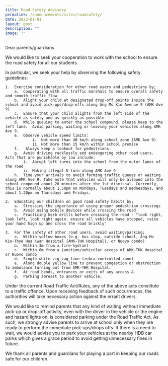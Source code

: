 ```yaml
---
title: Road Safety Advisory
permalink: /announcements/sites/roadsafety/
date: 2023-01-01
layout: post
description: ""
image: ""
---
```

Dear parents/guardians

We would like to seek your cooperation to work with the school to ensure the road safety for all our students. 

In particular, we seek your help by observing the following safety guidelines:
	
	1.	Exercise consideration for other road users and pedestrians by;
		a.	Cooperating with all traffic marshals to ensure overall safety and smooth traffic flow
		b.	Alight your child at designated drop-off points inside the school and avoid pick-ups/drop-offs along Ang Mo Kio Avenue 9 (AMK Ave 9)
		c.	Ensure that your child alights from the left side of the vehicle as safely and as quickly as possible
		d.	While queuing to enter the school compound, please keep to the left lane.  Avoid parking, waiting or leaving your vehicles along AMK Ave 9.
		e.	Observe vehicle speed limits:
				i.	Not more than 40 km/h along school zone (AMK Ave 9)
				ii.	Not more than 15 km/h within school premise
		f.	 Always keep a lookout for pedestrians.
		g.	Avoid driving recklessly and endangering other road users. Acts that are punishable by law include:
			i.	Abrupt left turns into the school from the outer lanes of the road
			ii.	Making illegal U-turn along AMK Ave 9
		h.	Time your arrivals to avoid forming traffic queues or waiting along AMK Ave 9. Take note that vehicles will only be allowed into the school compound about 20 minutes after the 1st dismissal. Currently, this is normally about 1.50pm on Mondays, Tuesdays and Wednesdays, and about 1.20pm on Thursdays and Fridays.
		
	2.	Educating our children on good road safety habits by;
		a.	Stressing the importance of using proper pedestrian crossings
		b.	Avoid using mobile devices while crossing the road
		c.	Practicing kerb drills before crossing the road - "look right, look left, look right again, ensure all vehicles have stopped, raise your hand high up and cross the road briskly"

	3.	For the safety of other road users, avoid waiting/parking;
		a.	Within yellow boxes (e.g. bus stop, outside school, Ang Mo Kio-Thye Hua Kwan Hospital {AMK-THK Hospital), or Nuovo condo)
		b.	Within 3m from a fire-hydrant
		c.	Within 6m from a junction/vehicular access of AMK-THK Hospital or Nuovo condo
		d.	Single white zig-zag line (zebra-controlled zone)
		e.	Along double yellow line to prevent congestion or obstruction to ambulance turning out from AMK-THK Hospital.
		f.	At road bends, entrances or exits of any access &
		g.	Parking abreast to another vehicle;

Under the current Road Traffic Act/Rules, any of the above acts constitute to a traffic offence. Upon receiving feedback of such occurrences, the authorities will take necessary action against the errant drivers. 

We would like to remind parents that any kind of waiting without immediate pick-up or drop-off activity, even with the driver in the vehicle or the engine and hazard lights on, is considered parking under the Road Traffic Act. As such, we strongly advise parents to arrive at school only when they are ready to perform the immediate pick-ups/drops offs. If there is a need to wait, we would advise you to park your vehicles at the nearby HDB car parks which gives a grace period to avoid getting unnecessary fines in future. 

We thank all parents and guardians for playing a part in keeping our roads safe for our children.